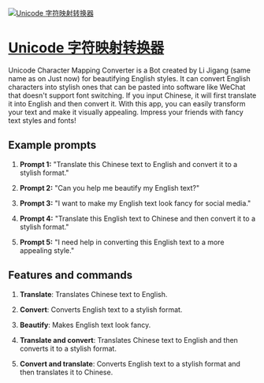[![Unicode 字符映射转换器](null)](https://chat.openai.com/g/g-QTXXSV2uX-unicode-zi-fu-ying-she-zhuan-huan-qi)

# [Unicode 字符映射转换器](https://chat.openai.com/g/g-QTXXSV2uX-unicode-zi-fu-ying-she-zhuan-huan-qi)

Unicode Character Mapping Converter is a Bot created by Li Jigang (same name as on Just now) for beautifying English styles. It can convert English characters into stylish ones that can be pasted into software like WeChat that doesn't support font switching. If you input Chinese, it will first translate it into English and then convert it. With this app, you can easily transform your text and make it visually appealing. Impress your friends with fancy text styles and fonts!

## Example prompts

1. **Prompt 1:** "Translate this Chinese text to English and convert it to a stylish format."

2. **Prompt 2:** "Can you help me beautify my English text?"

3. **Prompt 3:** "I want to make my English text look fancy for social media."

4. **Prompt 4:** "Translate this English text to Chinese and then convert it to a stylish format."

5. **Prompt 5:** "I need help in converting this English text to a more appealing style."


## Features and commands

1. **Translate**: Translates Chinese text to English.

2. **Convert**: Converts English text to a stylish format.

3. **Beautify**: Makes English text look fancy.

4. **Translate and convert**: Translates Chinese text to English and then converts it to a stylish format.

5. **Convert and translate**: Converts English text to a stylish format and then translates it to Chinese.